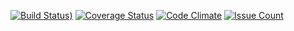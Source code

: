 [![Build Status)](https://travis-ci.org/sotlampr/studious-octo-spork.svg?branch=sot)](https://travis-ci.org/sotlampr/studious-octo-spork)
[![Coverage Status](https://coveralls.io/repos/github/sotlampr/studious-octo-spork/badge.svg?branch=sot)](https://coveralls.io/github/sotlampr/studious-octo-spork?branch=sot)
[![Code Climate](https://codeclimate.com/github/sotlampr/studious-octo-spork/badges/gpa.svg)](https://codeclimate.com/github/sotlampr/studious-octo-spork)
[![Issue Count](https://codeclimate.com/github/sotlampr/studious-octo-spork/badges/issue_count.svg)](https://codeclimate.com/github/sotlampr/studious-octo-spork)
